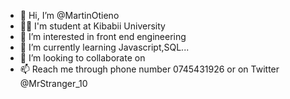 - 👋 Hi, I’m @MartinOtieno
- 👨‍🎓 I'm student at Kibabii University
- 👀 I’m interested in front end engineering
- 🌱 I’m currently learning Javascript,SQL...
- 💞️ I’m looking to collaborate on 
- 📫 Reach me through phone number 0745431926 or on Twitter @MrStranger_10

<!---
MartinOtieno/MartinOtieno is a ✨ special ✨ repository because its `README.md` (this file) appears on your GitHub profile.
You can click the Preview link to take a look at your changes.
--->
